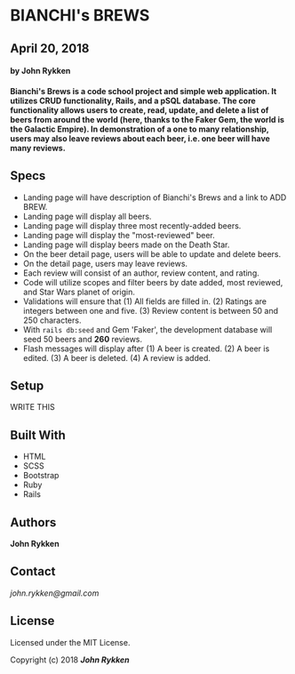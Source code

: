 # **BIANCHI's BREWS**

## April 20, 2018

####  by John Rykken

#### Bianchi's Brews is a code school project and simple web application. It utilizes CRUD functionality, Rails, and a pSQL database. The core functionality allows users to create, read, update, and delete a list of beers from around the world (here, thanks to the Faker Gem, the world is the Galactic Empire). In demonstration of a one to many relationship, users may also leave reviews about each beer, i.e. one beer will have many reviews.      

## Specs

* Landing page will have description of Bianchi's Brews and a link to ADD BREW.
* Landing page will display all beers.
* Landing page will display three most recently-added beers.
* Landing page will display the "most-reviewed" beer.
* Landing page will display beers made on the Death Star.
* On the beer detail page, users will be able to update and delete beers.
* On the detail page, users may leave reviews.
* Each review will consist of an author, review content, and rating.
* Code will utilize scopes and filter beers by date added, most reviewed, and Star Wars planet of origin.
* Validations will ensure that (1) All fields are filled in. (2) Ratings are integers between one and five. (3) Review content is between 50 and 250 characters.
* With `rails db:seed` and Gem 'Faker', the development database will seed 50 beers and **__260__** reviews.
* Flash messages will display after (1) A beer is created. (2) A beer is edited. (3) A beer is deleted. (4) A review is added.

## Setup

WRITE THIS

## Built With

* HTML
* SCSS
* Bootstrap
* Ruby
* Rails

## Authors

**John Rykken**

## Contact

_john.rykken@gmail.com_

## License

Licensed under the MIT License.

  <!-- ## Acknowledgments -->

Copyright (c) 2018 **_John Rykken_**
